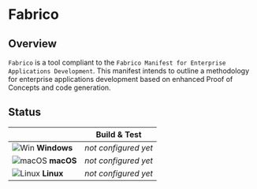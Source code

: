 # Fabrico

## Overview
`Fabrico` is a tool compliant to the `Fabrico Manifest for Enterprise Applications Development`.
This manifest intends to outline a methodology for enterprise applications development based on enhanced Proof of Concepts and code generation.

## Status

|         | Build & Test                                                                                                                                            |
| ------- | ------------------------------------------------------------------------------------------------------------------------------------------------------- |
| ![Win](docs/images/os/win_med.png) **Windows**     | *not configured yet*                                                                                         |
| ![macOS](docs/images/os/apple_med.png) **macOS**   | *not configured yet*                                                                                         |
| ![Linux](docs/images/os/linux_med.png) **Linux**   | *not configured yet*                                                                                         |
